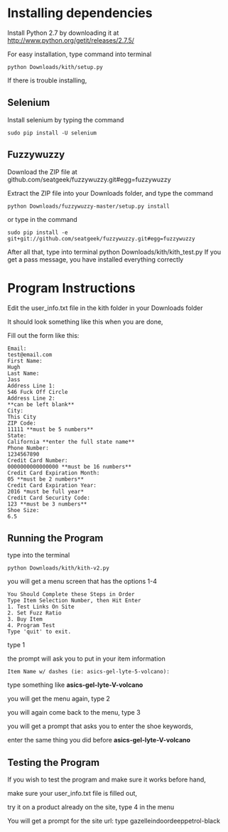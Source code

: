 Installing dependencies
====================================
Install Python 2.7 by downloading it at http://www.python.org/getit/releases/2.7.5/

For easy installation, type command into terminal 

    python Downloads/kith/setup.py

If there is trouble installing,

Selenium
-------------------
Install selenium by typing the command 

    sudo pip install -U selenium

Fuzzywuzzy
-----------------
Download the ZIP file at github.com/seatgeek/fuzzywuzzy.git#egg=fuzzywuzzy

Extract the ZIP file into your Downloads folder, and type the command

    python Downloads/fuzzywuzzy-master/setup.py install
    
or type in the command

    sudo pip install -e git+git://github.com/seatgeek/fuzzywuzzy.git#egg=fuzzywuzzy

After all that, type into terminal
python Downloads/kith/kith_test.py
If you get a pass message, you have installed everything correctly

Program Instructions
=====================================
Edit the user_info.txt file in the kith folder in your Downloads folder

It should look something like this when you are done,

Fill out the form like this:
```
Email:
test@email.com
First Name:
Hugh
Last Name:
Jass
Address Line 1:
546 Fuck Off Circle
Address Line 2:
**can be left blank**
City:
This City
ZIP Code:
11111 **must be 5 numbers**
State:
California **enter the full state name**
Phone Number:
1234567890
Credit Card Number:
0000000000000000 **must be 16 numbers**
Credit Card Expiration Month:
05 **must be 2 numbers**
Credit Card Expiration Year:
2016 *must be full year*
Credit Card Security Code:
123 **must be 3 numbers**
Shoe Size:
6.5
```
Running the Program
--------------------
type into the terminal 

    python Downloads/kith/kith-v2.py
    
you will get a menu screen that has the options 1-4
```
You Should Complete these Steps in Order
Type Item Selection Number, then Hit Enter
1. Test Links On Site
2. Set Fuzz Ratio
3. Buy Item
4. Program Test
Type 'quit' to exit.
```
type 1

the prompt will ask you to put in your item information
```
Item Name w/ dashes (ie: asics-gel-lyte-5-volcano):
```

type something like **asics-gel-lyte-V-volcano**

you will get the menu again, type 2

you will again come back to the menu, type 3

you will get a prompt that asks you to enter the shoe keywords,

enter the same thing you did before **asics-gel-lyte-V-volcano**

Testing the Program
----------------------
If you wish to test the program and make sure it works before hand,

make sure your user_info.txt file is filled out,

try it on a product already on the site, type 4 in the menu

You will get a prompt for the site url: type gazelleindoordeeppetrol-black

